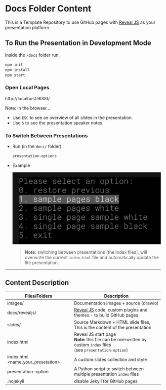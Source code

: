 # Docs Folder Content

This is a Template Repository to use GitHub pages with [Reveal JS](https://revealjs.com) as your presentation platform

## To Run the Presentation in Development Mode

Inside the `/docs` folder run,

```bash
npm init
npm install
npm start
```

### Open Local Pages

http://localhost:9000/

Note: In the browser...

- Use `ESC` to see an overview of all slides in the presentation.
- Use `S` to see the presentation speaker notes.

### To Switch Between Presentations

- Run (in the `docs/` folder)

    ```bash
    presentation-options
    ```

 - Example

    ![sample](./images/presentation-options-sample.png)

    >**Note:** switching between presentations (the index files), will overwrite the current `index.html` file and automatically update the life presentation.

---

## Content Description

|Files/Folders|Description|
|---|---|
|images/|Documentation images + source (drawio)|
|docs/revealjs/|[Reveal JS](https://revealjs.com) code, custom plugins and themes - to build GitHub pages|
|slides/|Source Markdown + HTML slide files, This is the content of the presentation|
|index.html|Reveal JS start page<br>**Note:** this file can be overwritten by custom `index` files <br>(see `presentation-option`)|
|index.html.<name_your_presetation>|A custom slides collection and style|
|presentation-option| A Python script to switch between multiple presentation `index` files|
|.nojekyll| disable Jekyll for GitHub pages|

